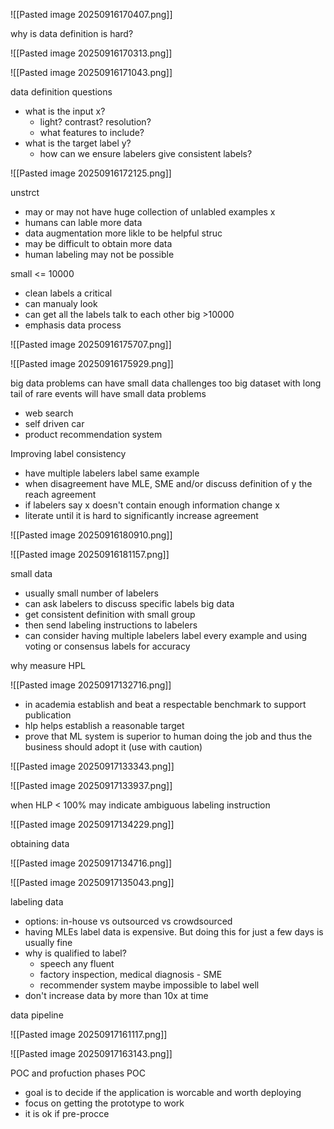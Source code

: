 ![[Pasted image 20250916170407.png]]

why is data definition is hard?

![[Pasted image 20250916170313.png]]

![[Pasted image 20250916171043.png]]

data definition questions
- what is the input x?
   -  light? contrast? resolution?
   - what features to include?
- what is the target label y?
  - how can we ensure labelers give consistent labels?

![[Pasted image 20250916172125.png]]

unstrct
- may or may not have huge collection of unlabled examples x
- humans can lable more data
- data augmentation more likle to be helpful
struc
- may be difficult to obtain more data
- human labeling may not be possible

small <= 10000
- clean labels a critical
- can manualy look
- can get all the labels talk to each other
big >10000
- emphasis data process

![[Pasted image 20250916175707.png]]

![[Pasted image 20250916175929.png]]

big data problems can have small data challenges too
big dataset with long tail of rare events will have small data problems
- web search
- self driven car
- product recommendation system

Improving label consistency
- have multiple labelers label same example
- when disagreement have MLE, SME and/or discuss definition of y the reach agreement
- if labelers say x doesn't contain enough information change x
- literate until it is hard to significantly increase agreement

![[Pasted image 20250916180910.png]]

![[Pasted image 20250916181157.png]]

small data
- usually small number of labelers
- can ask labelers to discuss specific labels
big data
- get consistent definition with small group
- then send labeling instructions to labelers
- can consider having multiple labelers label every example and using voting or consensus labels for accuracy

why measure HPL

![[Pasted image 20250917132716.png]]

- in academia establish and beat a respectable benchmark to support publication
- hlp helps establish a reasonable target
- prove that ML system is superior to human doing the job and thus the business should adopt it (use with caution)

![[Pasted image 20250917133343.png]]

![[Pasted image 20250917133937.png]]

when HLP < 100% may indicate ambiguous labeling instruction

![[Pasted image 20250917134229.png]]

obtaining data

![[Pasted image 20250917134716.png]]

![[Pasted image 20250917135043.png]]

labeling data
- options: in-house vs outsourced vs crowdsourced
- having MLEs label data is expensive. But doing this for just a few days is usually fine
- why is qualified to label?
   - speech any fluent
   - factory inspection, medical diagnosis - SME
   - recommender system maybe impossible to label well
- don't increase data by more  than 10x at time

data pipeline

![[Pasted image 20250917161117.png]]

![[Pasted image 20250917163143.png]]

POC and profuction phases
POC
- goal is to decide if the application is worcable and worth deploying
- focus on getting the prototype to work
- it is ok if pre-procce